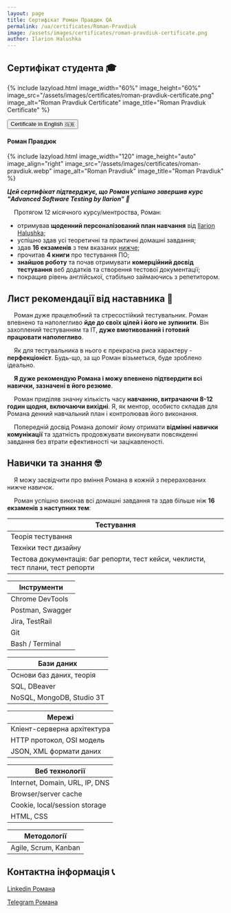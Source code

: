 ```yaml
---
layout: page
title: Сертифікат Роман Правдюк QA
permalink: /ua/certificates/Roman-Pravdiuk
image: /assets/images/certificates/roman-pravdiuk-certificate.png
author: Ilarion Halushka
---
```


## Сертифікат студента 🎓

{% include lazyload.html image_width="60%" image_height="60%" image_src="/assets/images/certificates/roman-pravdiuk-certificate.png" image_alt="Roman Pravdiuk Certificate" image_title="Roman Pravdiuk Certificate" %}

<div>
    <button class="lang-btn" onclick="location.href='/certificates/Roman-Pravdiuk#certificate-of-completion-'" type="button">Certificate in English 🇬🇧</button>
</div>

#### Роман Правдюк

{% include lazyload.html image_width="120" image_height="auto" image_align="right" image_src="/assets/images/certificates/roman-pravdiuk.webp" image_alt="Roman Pravdiuk" image_title="Roman Pravdiuk" %}

***Цей сертифікат підтверджує, що Роман успішно завершив курс "Advanced Software Testing by Ilarion" 🎉***

&nbsp;&nbsp;&nbsp; Протягом 12 місячного курсу/ментроства, Роман:

* отримував **щоденний персоналізований план навчання** від <a target="_blank" href="/about/ua">Ilarion Halushka</a>;
* успішно здав усі теоретичні та практичні домашні завдання;
* здав **16 екзаменів** з тем вказаних [нижче](#навички-та-знання-);
* прочитав **4 книги** про тестування ПО;
* **знайшов роботу** та почав отримувати **комерційний досвід тестування** веб додатків та створення тестової документації;
* покращив рівень англійської, стабільно займаючись з репетитором. 

## Лист рекомендації від наставника 📜

&nbsp;&nbsp;&nbsp; Роман дуже працелюбний та стресостійкий тестувальник.
Роман впевнено та наполегливо **йде до своїх цілей і його не зупинити**.
Він захоплений тестуванням та ІТ, **дуже вмотивований і готовий працювати наполегливо**.

&nbsp;&nbsp;&nbsp; Як для тестувальника в нього є прекрасна риса характеру - **перфекціоніст**.
Будь-що, за що Роман візьметься, буде зроблено ідеально.

&nbsp;&nbsp;&nbsp; **Я дуже рекомендую Романа і можу впевнено підтвердити всі навички, зазначені в його резюме**.

&nbsp;&nbsp;&nbsp; Роман приділяв значну кількість часу **навчанню, витрачаючи 8-12 годин щодня, включаючи вихідні**.
Я, як ментор, особисто складав для Романа денний навчальний план і контролював його виконання.

&nbsp;&nbsp;&nbsp; Попередній досвід Романа допоміг йому отримати **відмінні навички комунікації**
та здатність продовжувати виконувати повсякденні завдання без втрати ефективності чи зацікавленості.

## Навички та знання 🤓

&nbsp;&nbsp;&nbsp; Я можу засвідчити про вміння Романа в кожній з перерахованих нижче навичок.

&nbsp;&nbsp;&nbsp; Роман успішно виконав всі домашні завдання та здав більше ніж **16 екзаменів з наступних тем**:

Тестування |
--- |
Теорія тестування |
Техніки тест дизайну |
Тестова документація: баг репорти, тест кейси, чеклисти, тест плани, тест репорти |

Інструменти |
--- |
Chrome DevTools |
Postman, Swagger |
Jira, TestRail |
Git |
Bash / Terminal |

Бази даних |
--- |
Основи баз даних, теорія |
SQL, DBeaver |
NoSQL, MongoDB, Studio 3T |

Мережі |
--- |
Кліент-серверна архітектура |
HTTP протокол, OSI модель |
JSON, XML формати даних |

Веб технології |
--- |
Internet, Domain, URL, IP, DNS |
Browser/server cache |
Cookie, local/session storage |
HTML, CSS |

Методології |
--- |
Agile, Scrum, Kanban |


## Контактна інформація 📞

<a target="_blank" rel="noreferrer" href="https://www.linkedin.com/in/roman-pravdyuk-qa/" title="Roman's Linkedin">Linkedin Романа <i class="fa fa-1x fa-linkedin-square"></i></a>

<a target="_blank" rel="noreferrer" href="https://t.me/RomanCrossQA" title="Roman's Telegram">Telegram Романа</a>





